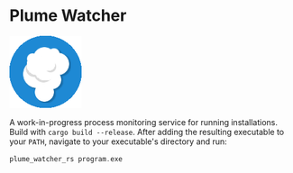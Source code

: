 # Plume Watcher

![Logo](https://github.com/mwalczyk/plume_watcher_rs/blob/master/logo.png)

A work-in-progress process monitoring service for
running installations. Build with `cargo build --release`. After adding
the resulting executable to your `PATH`, navigate to your executable's
directory and run:

```rust
plume_watcher_rs program.exe
```

